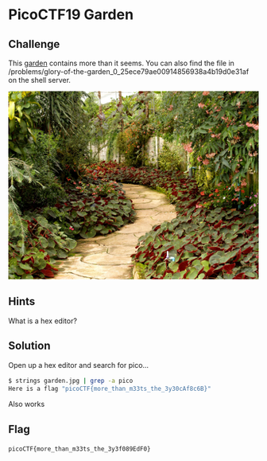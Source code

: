 # PicoCTF19 Garden

## Challenge

This [garden](https://2019shell1.picoctf.com/static/3e1f573c9b18e87b6764ec3a36868b5a/garden.jpg) contains more than it seems. You can also find the file in /problems/glory-of-the-garden_0_25ece79ae00914856938a4b19d0e31af on the shell server.

![garden.jpg](assets/garden.jpg "Garden.jpg")

## Hints

What is a hex editor?

## Solution

Open up a hex editor and search for pico...

```bash
$ strings garden.jpg | grep -a pico
Here is a flag "picoCTF{more_than_m33ts_the_3y30cAf8c6B}"
```

Also works

## Flag

`picoCTF{more_than_m33ts_the_3y3f089EdF0}`